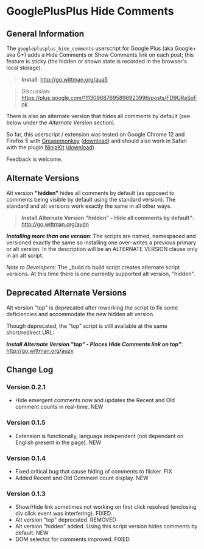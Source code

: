 # GooglePlusPlus Hide Comments

## General Information
The `googleplusplus_hide_comments` userscript for Google Plus (aka Google+ aka G+) adds a Hide Comments or Show Comments link on each post; this feature is sticky (the hidden or shown state is recorded in the browser's local storage).

>**Install**: <http://go.wittman.org/aua5>

>_Discussion_: <https://plus.google.com/111309687695898923996/posts/FD9URaSoFnk>

There is also an alternate version that hides all comments by default (see below under the _Alternate Version_ section).

So far, this userscript / extension was tested on Google Chrome 12 and Firefox 5 with [Greasemonkey](http://www.greasespot.net/) ([download](https://addons.mozilla.org/firefox/748/)) and should also work in Safari with the plugin [NinjaKit](http://d.hatena.ne.jp/os0x/20100612/1276330696) ([download](http://ss-o.net/safari/extension/NinjaKit.safariextz)).

Feedback is welcome.

## Alternate Versions

Alt version **"hidden"** hides all comments by default (as opposed to comments being visible by default using the standard version). The standard and alt versions work exactly the same in all other ways.

>**Install Alternate Version "hidden" - Hide all comments by default"**: <http://go.wittman.org/aydn>

***Installing more than one version***:
The scripts are named, namespaced and versioned exactly the same so installing one over-writes a previous primary or alt version. In the description will be an ALTERNATE VERSION clause only in an alt script.

_Note to Developers_:
The _build.rb build script creates alternate script versions. At this time there is one currently supported alt version, "hidden".

## Deprecated Alternate Versions

Alt version "top" is deprecated after reworking the script to fix some deficiencies and accommodate the new hidden alt version.

Though deprecated, the "top" script is still available at the same short/redirect URL:

***Install Alternate Version "top" - Places Hide Comments link on top"***: <http://go.wittman.org/auzv>

## Change Log

### Version 0.2.1

- Hide emergent comments now and updates the Recent and Old comment counts in real-time. NEW

### Version 0.1.5

- Extension is functionally, language independent (not dependant on English present in the page). NEW

### Version 0.1.4

- Fixed critical bug that cause hiding of comments to flicker. FIX
- Added Recent and Old Comment count display. NEW

### Version 0.1.3

- Show/Hide link sometimes not working on first click resolved (enclosing div click event was interfering). FIXED.
- Alt version "top" deprecated. REMOVED
- Alt version "hidden" added. Using this script version hides comments by default. NEW
- DOM selector for comments improved. FIXED
